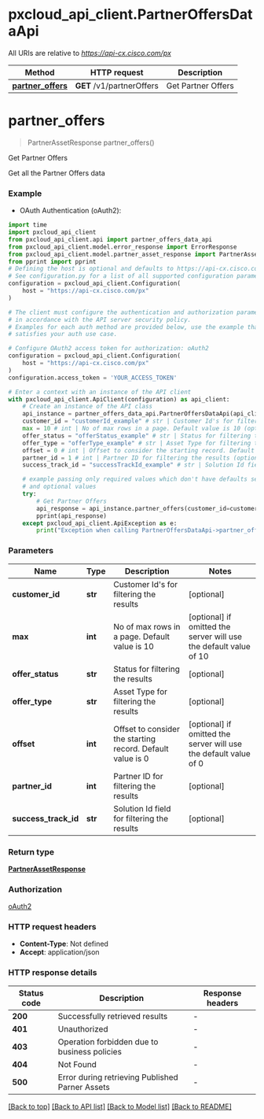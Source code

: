 # pxcloud_api_client.PartnerOffersDataApi

All URIs are relative to *https://api-cx.cisco.com/px*

Method | HTTP request | Description
------------- | ------------- | -------------
[**partner_offers**](PartnerOffersDataApi.md#partner_offers) | **GET** /v1/partnerOffers | Get Partner Offers


# **partner_offers**
> PartnerAssetResponse partner_offers()

Get Partner Offers

Get all the Partner Offers data

### Example

* OAuth Authentication (oAuth2):

```python
import time
import pxcloud_api_client
from pxcloud_api_client.api import partner_offers_data_api
from pxcloud_api_client.model.error_response import ErrorResponse
from pxcloud_api_client.model.partner_asset_response import PartnerAssetResponse
from pprint import pprint
# Defining the host is optional and defaults to https://api-cx.cisco.com/px
# See configuration.py for a list of all supported configuration parameters.
configuration = pxcloud_api_client.Configuration(
    host = "https://api-cx.cisco.com/px"
)

# The client must configure the authentication and authorization parameters
# in accordance with the API server security policy.
# Examples for each auth method are provided below, use the example that
# satisfies your auth use case.

# Configure OAuth2 access token for authorization: oAuth2
configuration = pxcloud_api_client.Configuration(
    host = "https://api-cx.cisco.com/px"
)
configuration.access_token = 'YOUR_ACCESS_TOKEN'

# Enter a context with an instance of the API client
with pxcloud_api_client.ApiClient(configuration) as api_client:
    # Create an instance of the API class
    api_instance = partner_offers_data_api.PartnerOffersDataApi(api_client)
    customer_id = "customerId_example" # str | Customer Id's for filtering the results (optional)
    max = 10 # int | No of max rows in a page. Default value is 10 (optional) if omitted the server will use the default value of 10
    offer_status = "offerStatus_example" # str | Status for filtering the results (optional)
    offer_type = "offerType_example" # str | Asset Type for filtering the results (optional)
    offset = 0 # int | Offset to consider the starting record. Default value is 0 (optional) if omitted the server will use the default value of 0
    partner_id = 1 # int | Partner ID for filtering the results (optional)
    success_track_id = "successTrackId_example" # str | Solution Id field for filtering the results (optional)

    # example passing only required values which don't have defaults set
    # and optional values
    try:
        # Get Partner Offers
        api_response = api_instance.partner_offers(customer_id=customer_id, max=max, offer_status=offer_status, offer_type=offer_type, offset=offset, partner_id=partner_id, success_track_id=success_track_id)
        pprint(api_response)
    except pxcloud_api_client.ApiException as e:
        print("Exception when calling PartnerOffersDataApi->partner_offers: %s\n" % e)
```


### Parameters

Name | Type | Description  | Notes
------------- | ------------- | ------------- | -------------
 **customer_id** | **str**| Customer Id&#39;s for filtering the results | [optional]
 **max** | **int**| No of max rows in a page. Default value is 10 | [optional] if omitted the server will use the default value of 10
 **offer_status** | **str**| Status for filtering the results | [optional]
 **offer_type** | **str**| Asset Type for filtering the results | [optional]
 **offset** | **int**| Offset to consider the starting record. Default value is 0 | [optional] if omitted the server will use the default value of 0
 **partner_id** | **int**| Partner ID for filtering the results | [optional]
 **success_track_id** | **str**| Solution Id field for filtering the results | [optional]

### Return type

[**PartnerAssetResponse**](PartnerAssetResponse.md)

### Authorization

[oAuth2](../README.md#oAuth2)

### HTTP request headers

 - **Content-Type**: Not defined
 - **Accept**: application/json


### HTTP response details

| Status code | Description | Response headers |
|-------------|-------------|------------------|
**200** | Successfully retrieved results |  -  |
**401** | Unauthorized |  -  |
**403** | Operation forbidden due to business policies |  -  |
**404** | Not Found |  -  |
**500** | Error during retrieving Published Parner Assets |  -  |

[[Back to top]](#) [[Back to API list]](../README.md#documentation-for-api-endpoints) [[Back to Model list]](../README.md#documentation-for-models) [[Back to README]](../README.md)

